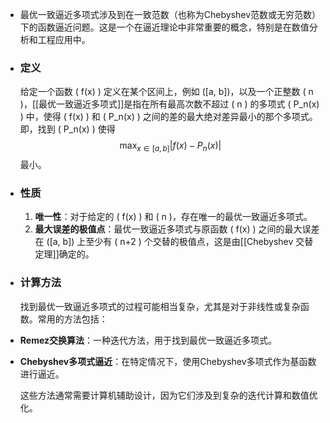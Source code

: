 - 最优一致逼近多项式涉及到在一致范数（也称为Chebyshev范数或无穷范数）下的函数逼近问题。这是一个在逼近理论中非常重要的概念，特别是在数值分析和工程应用中。
- ### 定义
  给定一个函数 \( f(x) \) 定义在某个区间上，例如 \([a, b]\)，以及一个正整数 \( n \)，[[最优一致逼近多项式]]是指在所有最高次数不超过 \( n \) 的多项式 \( P_n(x) \) 中，使得 \( f(x) \) 和 \( P_n(x) \) 之间的差的最大绝对差异最小的那个多项式。即，找到 \( P_n(x) \) 使得
  $$ \max_{x \in [a, b]} |f(x) - P_n(x)| $$
  最小。
- ### 性质
  1. **唯一性**：对于给定的 \( f(x) \) 和 \( n \)，存在唯一的最优一致逼近多项式。
  2. **最大误差的极值点**：最优一致逼近多项式与原函数 \( f(x) \) 之间的最大误差在 \([a, b]\) 上至少有 \( n+2 \) 个交替的极值点，这是由[[Chebyshev 交替定理]]确定的。
- ### 计算方法
  找到最优一致逼近多项式的过程可能相当复杂，尤其是对于非线性或复杂函数。常用的方法包括：
- **Remez交换算法**：一种迭代方法，用于找到最优一致逼近多项式。
- **Chebyshev多项式逼近**：在特定情况下，使用Chebyshev多项式作为基函数进行逼近。
  
  这些方法通常需要计算机辅助设计，因为它们涉及到复杂的迭代计算和数值优化。